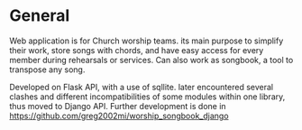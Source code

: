 # General

Web application is for Church worship teams. its main purpose to simplify their work, store songs with chords, and have easy access for every member during rehearsals or services.
Can also work as songbook, a tool to transpose any song.

Developed on Flask API, with a use of sqllite. later encountered several clashes and different incompatibilities of some modules within one library, thus moved to Django API. Further development is done in https://github.com/greg2002mi/worship_songbook_django
